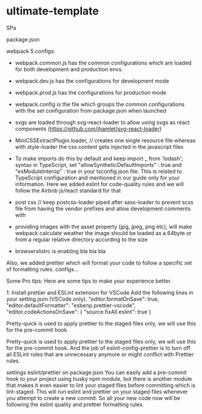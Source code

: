 # ultimate-template

SPa

package.json

webpack 5
configs:

- webpack.common.js has the common configurations which are loaded for both development and production envs.
- webpack.dev.js has the configurations for development mode
- webpack.prod.js has the configurations for production mode
- webpack.config is the file which groups the common configurations with the set configuration from package.json when launched
- svgs are loaded through svg-react-loader to allow using svgs as react components (https://github.com/jhamlet/svg-react-loader)
- MiniCSSExtractPlugin.loader, // creates one single resource file whereas with style-loader the css content gets injected in the javascript files
- To make imports do this by default and keep import \_ from 'lodash'; syntax in TypeScript,
  set "allowSyntheticDefaultImports" : true and "esModuleInterop" : true in your tsconfig.json file. This is related to TypeScript configuration and mentioned in our guide only for your information.
  Here we added eslint for code-quality rules and we will follow the Airbnb js/react standard for that
- post css // keep postcss-loader piped after sass-loader to prevent scss file from having the vendor prefixes and allow development comments with
- providing images with the asset property (jpg, jpeg, png etc), will make webpack calculate weather the image should be loaded as a 64byte or from a regular relative directory according to the size

- browserslistrc is enabling bla bla bla

Also, we added prettier which will format your code to follow a specific set of formatting rules.
configs...

Some Pro tips:
Here are some tips to make your experience better.

1: Install prettier and ESLint extension for VSCode
Add the following lines in your setting.json (VSCode only).
"editor.formatOnSave": true,
"editor.defaultFormatter": "esbenp.prettier-vscode",
"editor.codeActionsOnSave": {
"source.fixAll.eslint": true
}

Pretty-quick is used to apply prettier to the staged files only, we will use this for the pre-commit hook

Pretty-quick is used to apply prettier to the staged files only, we will use this for the pre-commit hook.
And the job of eslint-config-prettier is to turn off all ESLint rules that are unnecessary anymore or might conflict with Prettier rules.

settings eslint/prettier on package.json
You can easily add a pre-commit hook to your project using husky npm module, but there is another module that makes it even easier to lint your staged files before committing which is lint-staged.
This will run eslint and prettier on your staged files whenever you attempt to create a new commit. So all your new code now will be following the eslint quality and prettier formatting rules.
